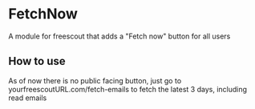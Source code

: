 # FetchNow
A module for freescout that adds a "Fetch now" button for all users

## How to use

As of now there is no public facing button, just go to yourfreescoutURL.com/fetch-emails to fetch the latest 3 days, including read emails
